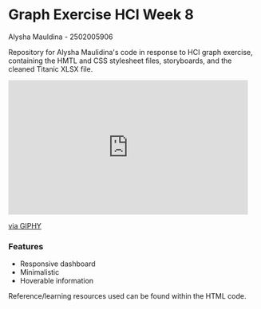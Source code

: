 # Graph Exercise HCI Week 8

Alysha Mauldina - 2502005906

Repository for Alysha Maulidina's code in response to HCI graph exercise, containing the HMTL and CSS stylesheet files, storyboards, and the cleaned Titanic XLSX file.

<iframe src="https://giphy.com/embed/3ufkayJXSc5E47L4qw" width="480" height="270" frameBorder="0" class="giphy-embed" allowFullScreen></iframe><p><a href="https://giphy.com/gifs/3ufkayJXSc5E47L4qw">via GIPHY</a></p>

### Features
  - Responsive dashboard
  - Minimalistic
  - Hoverable information
 
Reference/learning resources used can be found within the HTML code.
